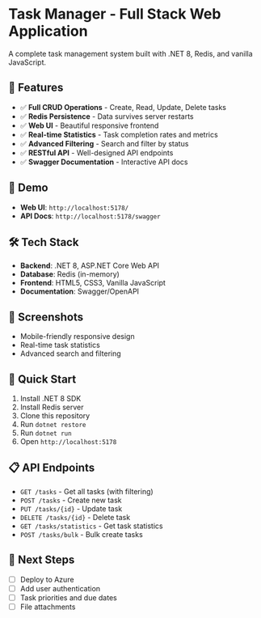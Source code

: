 # Task Manager - Full Stack Web Application

A complete task management system built with .NET 8, Redis, and vanilla JavaScript.

## 🚀 Features
- ✅ **Full CRUD Operations** - Create, Read, Update, Delete tasks
- ✅ **Redis Persistence** - Data survives server restarts
- ✅ **Web UI** - Beautiful responsive frontend
- ✅ **Real-time Statistics** - Task completion rates and metrics
- ✅ **Advanced Filtering** - Search and filter by status
- ✅ **RESTful API** - Well-designed API endpoints
- ✅ **Swagger Documentation** - Interactive API docs

## 🎯 Demo
- **Web UI**: `http://localhost:5178/`
- **API Docs**: `http://localhost:5178/swagger`

## 🛠️ Tech Stack
- **Backend**: .NET 8, ASP.NET Core Web API
- **Database**: Redis (in-memory)
- **Frontend**: HTML5, CSS3, Vanilla JavaScript
- **Documentation**: Swagger/OpenAPI

## 📱 Screenshots
- Mobile-friendly responsive design
- Real-time task statistics
- Advanced search and filtering

## 🚀 Quick Start
1. Install .NET 8 SDK
2. Install Redis server
3. Clone this repository
4. Run `dotnet restore`
5. Run `dotnet run`
6. Open `http://localhost:5178`

## 📋 API Endpoints
- `GET /tasks` - Get all tasks (with filtering)
- `POST /tasks` - Create new task
- `PUT /tasks/{id}` - Update task
- `DELETE /tasks/{id}` - Delete task
- `GET /tasks/statistics` - Get task statistics
- `POST /tasks/bulk` - Bulk create tasks

## 🔄 Next Steps
- [ ] Deploy to Azure
- [ ] Add user authentication
- [ ] Task priorities and due dates
- [ ] File attachments